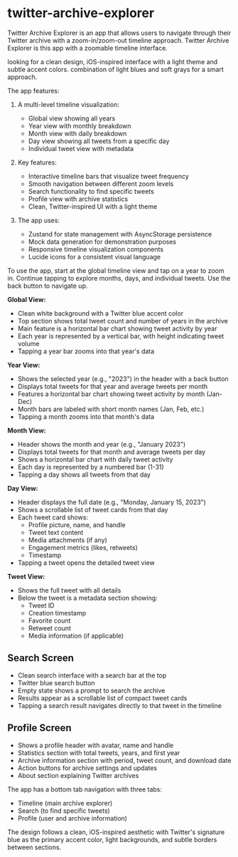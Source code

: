# twitter-archive-explorer
Twitter Archive Explorer is an app that allows users to navigate through their Twitter archive with a zoom-in/zoom-out timeline approach.
Twitter Archive Explorer is this app with a zoomable timeline interface.

looking for a clean design, iOS-inspired interface with a light theme and subtle accent colors. combination of light blues and soft grays for a smart approach.

The app features:

1. A multi-level timeline visualization:
   - Global view showing all years
   - Year view with monthly breakdown
   - Month view with daily breakdown
   - Day view showing all tweets from a specific day
   - Individual tweet view with metadata

2. Key features:
   - Interactive timeline bars that visualize tweet frequency
   - Smooth navigation between different zoom levels
   - Search functionality to find specific tweets
   - Profile view with archive statistics
   - Clean, Twitter-inspired UI with a light theme

3. The app uses:
   - Zustand for state management with AsyncStorage persistence
   - Mock data generation for demonstration purposes
   - Responsive timeline visualization components
   - Lucide icons for a consistent visual language

To use the app, start at the global timeline view and tap on a year to zoom in. Continue tapping to explore months, days, and individual tweets. Use the back button to navigate up.


**Global View:**
- Clean white background with a Twitter blue accent color
- Top section shows total tweet count and number of years in the archive
- Main feature is a horizontal bar chart showing tweet activity by year
- Each year is represented by a vertical bar, with height indicating tweet volume
- Tapping a year bar zooms into that year's data

**Year View:**
- Shows the selected year (e.g., "2023") in the header with a back button
- Displays total tweets for that year and average tweets per month
- Features a horizontal bar chart showing tweet activity by month (Jan-Dec)
- Month bars are labeled with short month names (Jan, Feb, etc.)
- Tapping a month zooms into that month's data

**Month View:**
- Header shows the month and year (e.g., "January 2023")
- Displays total tweets for that month and average tweets per day
- Shows a horizontal bar chart with daily tweet activity
- Each day is represented by a numbered bar (1-31)
- Tapping a day shows all tweets from that day

**Day View:**
- Header displays the full date (e.g., "Monday, January 15, 2023")
- Shows a scrollable list of tweet cards from that day
- Each tweet card shows:
  - Profile picture, name, and handle
  - Tweet text content
  - Media attachments (if any)
  - Engagement metrics (likes, retweets)
  - Timestamp
- Tapping a tweet opens the detailed tweet view

**Tweet View:**
- Shows the full tweet with all details
- Below the tweet is a metadata section showing:
  - Tweet ID
  - Creation timestamp
  - Favorite count
  - Retweet count
  - Media information (if applicable)

## Search Screen

- Clean search interface with a search bar at the top
- Twitter blue search button
- Empty state shows a prompt to search the archive
- Results appear as a scrollable list of compact tweet cards
- Tapping a search result navigates directly to that tweet in the timeline

## Profile Screen

- Shows a profile header with avatar, name and handle
- Statistics section with total tweets, years, and first year
- Archive information section with period, tweet count, and download date
- Action buttons for archive settings and updates
- About section explaining Twitter archives

The app has a bottom tab navigation with three tabs:
- Timeline (main archive explorer)
- Search (to find specific tweets)
- Profile (user and archive information)

The design follows a clean, iOS-inspired aesthetic with Twitter's signature blue as the primary accent color, light backgrounds, and subtle borders between sections.
